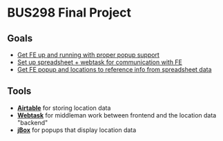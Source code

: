 # BUS298 Final Project

## Goals

- [Get FE up and running with proper popup support](https://github.com/jonrothermel/FinalProject/issues/1)
- [Set up spreadsheet + webtask for communication with FE](https://github.com/jonrothermel/FinalProject/issues/2)
- [Get FE popup and locations to reference info from spreadsheet data](https://github.com/jonrothermel/FinalProject/issues/3)

## Tools

- **[Airtable](https://airtable.com/)** for storing location data
- **[Webtask](https://webtask.io/)** for middleman work between frontend and the location data "backend"
- **[jBox](https://stephanwagner.me/jBox)** for popups that display location data

